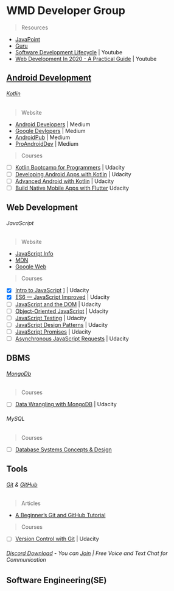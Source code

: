 # WMD Developer Group
> Resources
 - [JavaPoint](https://www.javatpoint.com/)
 - [Guru](https://www.guru99.com/)
 - [Software Development Lifecycle](https://youtu.be/i-QyW8D3ei0) | Youtube
 - [Web Development In 2020 - A Practical Guide](https://youtu.be/0pThnRneDjw) | Youtube
## [Android Development](https://developer.android.com/)
###### [Kotlin](https://kotlinlang.org/)
> Website
- [Android Developers](https://medium.com/androiddevelopers) | Medium
- [Google Devlopers](https://medium.com/google-developers) | Medium
- [AndroidPub](https://android.jlelse.eu/) | Medium
- [ProAndroidDev](https://proandroiddev.com/) | Medium
> Courses
- [ ] [Kotlin Bootcamp for Programmers](https://www.udacity.com/course/kotlin-bootcamp-for-programmers--ud9011) | Udacity
- [ ] [Developing Android Apps with Kotlin](https://www.udacity.com/course/developing-android-apps-with-kotlin--ud9012) | Udacity
- [ ] [Advanced Android with Kotlin](https://www.udacity.com/course/advanced-android-with-kotlin--ud940) | Udacity
- [ ] [Build Native Mobile Apps with Flutter](https://www.udacity.com/course/build-native-mobile-apps-with-flutter--ud905) Udacity
## Web Development
###### JavaScript
> Website
- [JavaScript Info](https://javascript.info/)
- [MDN](https://developer.mozilla.org/en-US/docs/Web/JavaScript)
- [Google Web](https://developers.google.com/web)
> Courses
- [x] [Intro to JavaScript](https://www.udacity.com/course/intro-to-javascript--ud803) ] | Udacity
- [x] [ES6 — JavaScript Improved](https://www.udacity.com/course/es6-javascript-improved--ud356) | Udacity
- [ ] [JavaScript and the DOM](https://www.udacity.com/course/javascript-and-the-dom--ud117) | Udacity
- [ ] [Object-Oriented JavaScript](https://www.udacity.com/course/object-oriented-javascript--ud711) | Udacity
- [ ] [JavaScript Testing](https://www.udacity.com/course/javascript-testing--ud549) | Udacity
- [ ] [JavaScript Design Patterns](https://www.udacity.com/course/javascript-design-patterns--ud989) | Udacity
- [ ] [JavaScript Promises](https://www.udacity.com/course/javascript-promises--ud898) | Udacity
- [ ] [Asynchronous JavaScript Requests](https://www.udacity.com/course/asynchronous-javascript-requests--ud109) | Udacity
## DBMS
###### [MongoDb](https://www.mongodb.com/)
> Courses
- [ ] [Data Wrangling with MongoDB](https://www.udacity.com/course/data-wrangling-with-mongodb--ud032) | Udacity
###### MySQL
> Courses
- [ ] [Database Systems Concepts & Design](https://www.udacity.com/course/database-systems-concepts-design--ud150)
## Tools
###### [Git](https://git-scm.com/) & [GitHub](https://github.com/)
> Articles
- [A Beginner’s Git and GitHub Tutorial](https://blog.udacity.com/2015/06/a-beginners-git-github-tutorial.html)
> Courses
- [ ] [Version Control with Git](https://www.udacity.com/course/version-control-with-git--ud123) | Udacity
###### [Discord Download](https://discordapp.com/) - You can [Join](https://discord.gg/XJ4XH4) | Free Voice and Text Chat for Communication 
## Software Engineering(SE)
